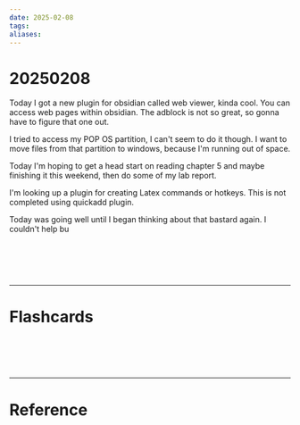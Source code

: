 ```yaml
---
date: 2025-02-08
tags: 
aliases:
---
```

# 20250208
Today I got a new plugin for obsidian called web viewer, kinda cool. You can access web pages within obsidian. The adblock is not so great, so gonna have to figure that one out.

I tried to access my POP OS partition, I can't seem to do it though. I want to move files from that partition to windows, because I'm running out of space.

Today I'm hoping to get a head start on reading chapter 5 and maybe finishing it this weekend, then do some of my lab report.

I'm looking up a plugin for creating Latex commands or hotkeys. This is not completed using quickadd plugin.

Today was going well until I began thinking about that bastard again. I couldn't help bu

# ‌
---
# Flashcards


# ‌
---
# Reference
